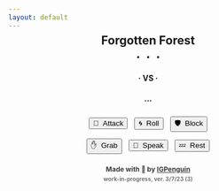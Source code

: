 ```yaml
---
layout: default
---
```

<meta name="twitter:card" content="summary" />
<meta name="twitter:site" content="{{ page.title }}" />
<meta name="twitter:title" content="{{ page.title }}" />
<meta name="twitter:image" content="{{ page.title_image }}" />

<script src="https://ajax.googleapis.com/ajax/libs/jquery/3.5.1/jquery.min.js"></script>
<script src="js/game_loop.js"></script>

<center>
<h2 id = "id_area" style="margin-top:-8px;">Forgotten Forest</h2>
<h2 id = "id_subtitle" style="margin:-14px; font-size:24px;">∙&nbsp;&nbsp;∙&nbsp;&nbsp;∙</h2>
<p style="margin:14px;"></p>

<div class="card">
<h1 id = "id_emoji" style="margin-top:8px; margin-bottom:8px;"/>
<h2 id = "id_name"/>
<h3 id = "id_stats" style="line-height:24px; margin-bottom:12px;"/>
<h4 id = "id_desc" style="padding-right:24px; padding-left:24px; margin-bottom:12px; line-height:165%"/>
<h5 id = "id_team"/>
</div>

<p style="margin:9px;"></p>
<h3 style="margin:-0px; font-size:14px">· VS ·</h3>
<p style="margin:6px;"></p>

<div class="toolbar">
<h3 id = "id_player_name" style="font-weight:bold; margin-bottom:4px; margin-top:4px;"/>
<h3 id = "id_player_status" style="margin-bottom:0px; display:inline;"/>
<h4 id = "id_log" style="margin-top:6px; margin-bottom:0px; padding-left:8px; padding-right:6px;" align="left"/><h4 style="margin-bottom:0px;">...</h4>
</div>

<p style="margin:24px;"></p>
<button type = "button" id = "button_attack">🎯&nbsp;&nbsp;Attack</button>&nbsp;&nbsp;
<button type = "button" id = "button_roll">🌀&nbsp;&nbsp;Roll</button>&nbsp;&nbsp;
<button type = "button" id = "button_block">🛡&nbsp;&nbsp;Block</button>
<p style="margin:12px;"></p>
<button type = "button" id = "button_grab">✋&nbsp;&nbsp;Grab</button>&nbsp;&nbsp;
<button type = "button" id = "button_speak">💬&nbsp;&nbsp;Speak</button>&nbsp;&nbsp;
<button type = "button" id = "button_sleep">💤&nbsp;&nbsp;Rest</button>

<p style="margin:20px"></p>
<h4 style="font-size:12px; opacity:0.85;">Made with 💚 by <a href="https://github.com/IGPenguin/webcrawler/">IGPenguin</a></h4><h4 style="font-size:10px; margin-top:-12px; opacity:0.6;">work-in-progress, ver. 3/7/23 (3)</h4>
</center>
